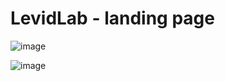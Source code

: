 # LevidLab - landing page 

![image](https://user-images.githubusercontent.com/120687641/232145402-b49a5ea4-0e81-4f9c-9b1f-a3d9d8415d55.png)

![image](https://user-images.githubusercontent.com/120687641/232145477-2c1523c1-d8b6-450c-8bc5-2d1e254dd100.png)

